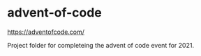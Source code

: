 # advent-of-code
https://adventofcode.com/


Project folder for completeing the advent of code event for 2021. 
